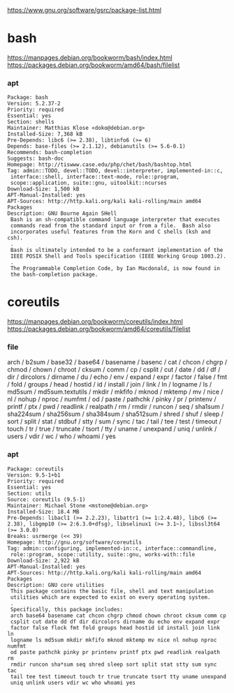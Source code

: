 https://www.gnu.org/software/gsrc/package-list.html
# bash
https://manpages.debian.org/bookworm/bash/index.html  
https://packages.debian.org/bookworm/amd64/bash/filelist
### apt
```
Package: bash
Version: 5.2.37-2
Priority: required
Essential: yes
Section: shells
Maintainer: Matthias Klose <doko@debian.org>
Installed-Size: 7,368 kB
Pre-Depends: libc6 (>= 2.38), libtinfo6 (>= 6)
Depends: base-files (>= 2.1.12), debianutils (>= 5.6-0.1)
Recommends: bash-completion
Suggests: bash-doc
Homepage: http://tiswww.case.edu/php/chet/bash/bashtop.html
Tag: admin::TODO, devel::TODO, devel::interpreter, implemented-in::c,
 interface::shell, interface::text-mode, role::program,
 scope::application, suite::gnu, uitoolkit::ncurses
Download-Size: 1,500 kB
APT-Manual-Installed: yes
APT-Sources: http://http.kali.org/kali kali-rolling/main amd64 Packages
Description: GNU Bourne Again SHell
 Bash is an sh-compatible command language interpreter that executes
 commands read from the standard input or from a file.  Bash also
 incorporates useful features from the Korn and C shells (ksh and csh).
 .
 Bash is ultimately intended to be a conformant implementation of the
 IEEE POSIX Shell and Tools specification (IEEE Working Group 1003.2).
 .
 The Programmable Completion Code, by Ian Macdonald, is now found in
 the bash-completion package.
```

# coreutils
https://manpages.debian.org/bookworm/coreutils/index.html  
https://packages.debian.org/bookworm/amd64/coreutils/filelist
### file
arch / b2sum / base32 / base64 / basename / basenc / cat / chcon / chgrp / chmod / chown / chroot / cksum / comm / cp / csplit / cut / date / dd / df / dir / dircolors / dirname / du / echo / env / expand / expr / factor / false / fmt / fold / groups / head / hostid / id / install / join / link / ln / logname / ls / md5sum / md5sum.textutils / mkdir / mkfifo / mknod / mktemp / mv / nice / nl / nohup / nproc / numfmt / od / paste / pathchk / pinky / pr / printenv / printf / ptx / pwd / readlink / realpath / rm / rmdir / runcon / seq / sha1sum / sha224sum / sha256sum / sha384sum / sha512sum / shred / shuf / sleep / sort / split / stat / stdbuf / stty / sum / sync / tac / tail / tee / test / timeout / touch / tr / true / truncate / tsort / tty / uname / unexpand / uniq / unlink / users / vdir / wc / who / whoami / yes
### apt
```
Package: coreutils
Version: 9.5-1+b1
Priority: required
Essential: yes
Section: utils
Source: coreutils (9.5-1)
Maintainer: Michael Stone <mstone@debian.org>
Installed-Size: 18.4 MB
Pre-Depends: libacl1 (>= 2.2.23), libattr1 (>= 1:2.4.48), libc6 (>= 2.38), libgmp10 (>= 2:6.3.0+dfsg), libselinux1 (>= 3.1~), libssl3t64 (>= 3.0.0)
Breaks: usrmerge (<< 39)
Homepage: http://gnu.org/software/coreutils
Tag: admin::configuring, implemented-in::c, interface::commandline,
 role::program, scope::utility, suite::gnu, works-with::file
Download-Size: 2,922 kB
APT-Manual-Installed: yes
APT-Sources: http://http.kali.org/kali kali-rolling/main amd64 Packages
Description: GNU core utilities
 This package contains the basic file, shell and text manipulation
 utilities which are expected to exist on every operating system.
 .
 Specifically, this package includes:
 arch base64 basename cat chcon chgrp chmod chown chroot cksum comm cp
 csplit cut date dd df dir dircolors dirname du echo env expand expr
 factor false flock fmt fold groups head hostid id install join link ln
 logname ls md5sum mkdir mkfifo mknod mktemp mv nice nl nohup nproc numfmt
 od paste pathchk pinky pr printenv printf ptx pwd readlink realpath rm
 rmdir runcon sha*sum seq shred sleep sort split stat stty sum sync tac
 tail tee test timeout touch tr true truncate tsort tty uname unexpand
 uniq unlink users vdir wc who whoami yes
```
